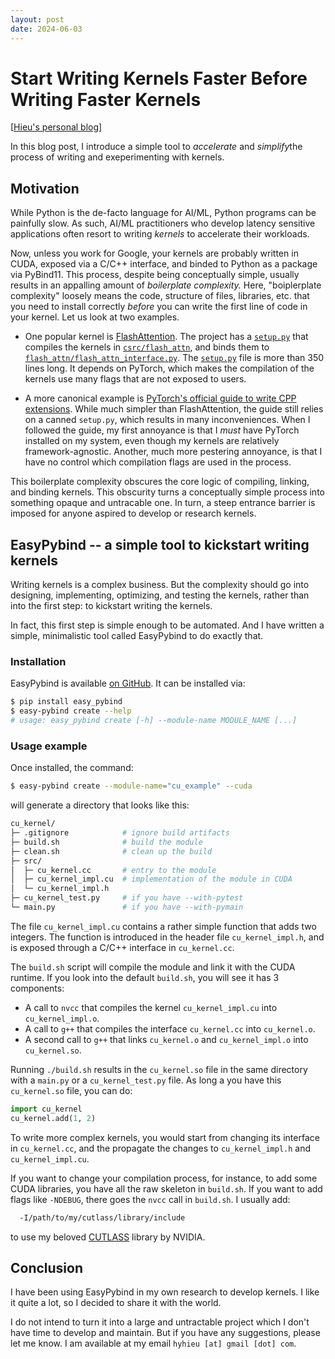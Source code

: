 ```yaml
---
layout: post
date: 2024-06-03
---
```


Start Writing Kernels Faster Before Writing Faster Kernels
==========================================================

[[Hieu's personal blog](./index)]

In this blog post, I introduce a simple tool to *accelerate* and *simplify*the
process of writing and exeperimenting with kernels.

## Motivation

While Python is the de-facto language for AI/ML, Python programs can be painfully
slow.  As such, AI/ML practitioners who develop latency sensitive applications
often resort to writing *kernels* to accelerate their workloads.

Now, unless you work for Google, your kernels are probably written in CUDA,
exposed via a C/C++ interface, and binded to Python as a package via PyBind11.
This process, despite being conceptually simple, usually results in an appalling
amount of *boilerplate complexity.* Here, "boiplerplate complexity" loosely
means the code, structure of files, libraries, etc. that you need to install
correctly *before* you can write the first line of code in your kernel. Let us
look at two examples.

- One popular kernel is
  [FlashAttention](https://github.com/Dao-AILab/flash-attention/tree/main).
  The project has a
  [`setup.py`](https://github.com/Dao-AILab/flash-attention/blob/320fb59487658f033f56711efd3d61b7c7a6f8f3/setup.py#L19-L25)
  that compiles the kernels in
  [`csrc/flash_attn`](https://github.com/Dao-AILab/flash-attention/tree/main/csrc/flash_attn),
  and binds them to
  [`flash_attn/flash_attn_interface.py`](https://github.com/Dao-AILab/flash-attention/blob/320fb59487658f033f56711efd3d61b7c7a6f8f3/flash_attn/flash_attn_interface.py#L1).
  The
  [`setup.py`](https://github.com/Dao-AILab/flash-attention/blob/320fb59487658f033f56711efd3d61b7c7a6f8f3/setup.py)
  file is more than 350 lines long. It depends on PyTorch, which
  makes the compilation of the kernels use many flags that are not exposed to
  users.

- A more canonical example is
  [PyTorch's official guide to write CPP extensions](https://pytorch.org/tutorials/advanced/cpp_extension.html).
  While much simpler than FlashAttention, the guide still relies on a canned
  `setup.py`, which results in many inconveniences. When I followed the guide,
  my first annoyance is that I *must* have PyTorch installed on my system, even
  though my kernels are relatively framework-agnostic. Another, much more
  pestering annoyance, is that I have no control which compilation flags are
  used in the process.

This boilerplate complexity obscures the core logic of compiling, linking, and
binding kernels. This obscurity turns a conceptually simple process into
something opaque and untracable one. In turn, a steep entrance barrier is
imposed for anyone aspired to develop or research kernels.

## EasyPybind -- a simple tool to kickstart writing kernels

Writing kernels is a complex business. But the complexity should go into
designing, implementing, optimizing, and testing the kernels, rather than into
the first step: to kickstart writing the kernels.

In fact, this first step is simple enough to be automated. And I have written a
simple, minimalistic tool called EasyPybind to do exactly that.

### Installation
EasyPybind is available [on GitHub](https://github.com/hyhieu/easy_pybind). It
can be installed via:
```bash
$ pip install easy_pybind
$ easy-pybind create --help
# usage: easy_pybind create [-h] --module-name MODULE_NAME [...]
```

### Usage example
Once installed, the command:
```bash
$ easy-pybind create --module-name="cu_example" --cuda
```
will generate a directory that looks like this:
```bash
cu_kernel/
├─ .gitignore            # ignore build artifacts
├─ build.sh              # build the module
├─ clean.sh              # clean up the build
├─ src/
│  ├─ cu_kernel.cc       # entry to the module
│  ├─ cu_kernel_impl.cu  # implementation of the module in CUDA
│  └─ cu_kernel_impl.h
├─ cu_kernel_test.py     # if you have --with-pytest
└─ main.py               # if you have --with-pymain
```
The file `cu_kernel_impl.cu` contains a rather simple function that adds two
integers.  The function is introduced in the header file `cu_kernel_impl.h`, and
is exposed through a C/C++ interface in `cu_kernel.cc`.

The `build.sh` script will compile the module and link it with the CUDA runtime.
If you look into the default `build.sh`, you will see it has 3 components:
- A call to `nvcc` that compiles the kernel `cu_kernel_impl.cu` into `cu_kernel_impl.o`.
- A call to `g++` that compiles the interface `cu_kernel.cc` into `cu_kernel.o`.
- A second call to `g++` that links `cu_kernel.o` and `cu_kernel_impl.o` into
  `cu_kernel.so`.

Running `./build.sh` results in the `cu_kernel.so` file in the same directory
with a `main.py` or a `cu_kernel_test.py` file. As long a you have this `cu_kernel.so`
file, you can do:
```python
import cu_kernel
cu_kernel.add(1, 2)
```
To write more complex kernels, you would start from changing its interface in
`cu_kernel.cc`, and the propagate the changes to `cu_kernel_impl.h` and
`cu_kernel_impl.cu`.

If you want to change your compilation process, for instance, to add some CUDA
libraries, you have all the raw skeleton in `build.sh`. If you want to add flags
like `-NDEBUG`, there goes the `nvcc` call in `build.sh`. I usually add:
```bash
  -I/path/to/my/cutlass/library/include
```
to use my beloved [CUTLASS](https://github.com/NVIDIA/cutlass) library by NVIDIA.

## Conclusion
I have been using EasyPybind in my own research to develop kernels. I like it
quite a lot, so I decided to share it with the world.

I do not intend to turn it into a large and untractable project which I don't
have time to develop and maintain. But if you have any suggestions, please let me
know. I am available at my email `hyhieu [at] gmail [dot] com`.
